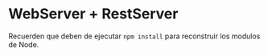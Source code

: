 

# WebServer + RestServer

Recuerden que deben de ejecutar ```npm install``` para reconstruir los modulos de Node.